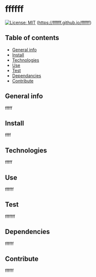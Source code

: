# ffffff
[![License: MIT](https://img.shields.io/badge/License-MIT-yellow.svg)](https://opensource.org/licenses/MIT)
(https://ffffff.github.io/ffffff)
## Table of contents
* [General info](#general-info)
* [Install](#install)
* [Technologies](#technologies)
* [Use](#use)
* [Test](#test)
* [Dependancies](#dependencies)
* [Contribute](#contribute)

## General info
fffff

## Install
ffff
	
## Technologies
fffff

## Use
ffffff

## Test
fffffff

## Dependencies
ffffff

## Contribute
ffffff
